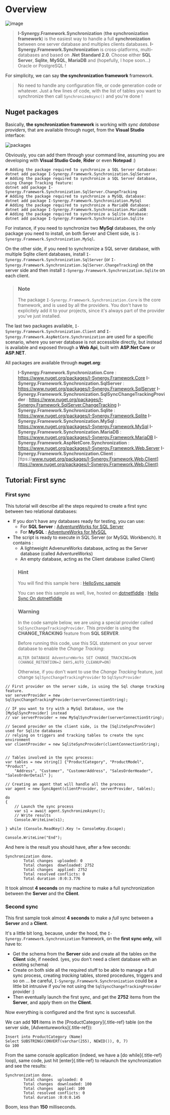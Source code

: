 Overview
========

![image](assets/Smallicon.png)

> **I-Synergy.Framework.Synchronization** (**the synchronization framework**) is the easiest way to handle a full
  **synchronization** between one server database and multiples clients
  databases.
> **I-Synergy.Framework.Synchronization** is cross-platforms, multi-databases and based on
  **.Net Standard 2.0**.
> Choose either **SQL Server**, **Sqlite**, **MySQL**, **MariaDB** and
  (hopefully, I hope soon\...) Oracle or PostgreSQL !

For simplicity, we can say **the synchronization framework** framework.

> No need to handle any configuration file, or code generation code or
  whatever.
> Just a few lines of code, with the list of tables you want to
  synchronize then call `SynchronizeAsync()` and you\'re done !

Nuget packages
--------------

Basically, **the synchronization framework** is working with *sync database providers*, that are
available through nuget, from the **Visual Studio** interface:

![packages](assets/Packages.png)

Obviously, you can add them through your command line, assuming you are
developing with **Visual Studio Code**, **Rider** or even **Notepad** :)

``` {.sourceCode .bash}
# Adding the package required to synchronize a SQL Server database:
dotnet add package I-Synergy.Framework.Synchronization.SqlServer
# Adding the package required to synchronize a SQL Server database, using Change Tracking feature:
dotnet add package I-Synergy.Framework.Synchronization.SqlServer.ChangeTracking
# Adding the package required to synchronize a MySQL database:
dotnet add package I-Synergy.Framework.Synchronization.MySql
# Adding the package required to synchronize a MariaDB database:
dotnet add package I-Synergy.Framework.Synchronization.MariaDB
# Adding the package required to synchronize a Sqlite database:
dotnet add package I-Synergy.Framework.Synchronization.Sqlite
```

For instance, if you need to synchronize two **MySql** databases, the
only package you need to install, on both Server and Client side, is
`I-Synergy.Framework.Synchronization.MySql`.

On the other side, if you need to synchronize a SQL server database,
with multiple Sqlite client databases, install `I-Synergy.Framework.Synchronization.SqlServer`
(or `I-Synergy.Framework.Synchronization.SqlServer.ChangeTracking`) on the server side and then
install `I-Synergy.Framework.Synchronization.Sqlite` on each client.

> ### Note
> The package `I-Synergy.Framework.Synchronization.Core` is the core framework, and is used by all
the providers. You don\'t have to explicitely add it to your projects,
since it\'s always part of the provider you\'ve just installed.

The last two packages available, `I-Synergy.Framework.Synchronization.Client` and
`I-Synergy.Framework.AspNetCore.Synchronization` are used for a specific scenario, where you
server database is not accessible directly, but instead is available and
exposed through a **Web Api**, built with **ASP.Net Core** or
**ASP.NET**.

All packages are available through **nuget.org**:

> **I-Synergy.Framework.Synchronization.Core** :
  <https://www.nuget.org/packages/I-Synergy.Framework.Core>
> **I-Synergy.Framework.Synchronization.SqlServer** :
  <https://www.nuget.org/packages/I-Synergy.Framework.SqlServer>
> **I-Synergy.Framework.Synchronization.SqlSyncChangeTrackingProvider** :
  <https://www.nuget.org/packages/I-Synergy.Framework.SqlServer.ChangeTracking>
> **I-Synergy.Framework.Synchronization.Sqlite** :
  <https://www.nuget.org/packages/I-Synergy.Framework.Sqlite>
> **I-Synergy.Framework.Synchronization.MySql** :
  <https://www.nuget.org/packages/I-Synergy.Framework.MySql>
> **I-Synergy.Framework.Synchronization.MariaDB** :
  <https://www.nuget.org/packages/I-Synergy.Framework.MariaDB>
> **I-Synergy.Framework.AspNetCore.Synchronization** :
  <https://www.nuget.org/packages/I-Synergy.Framework.Web.Server>
> **I-Synergy.Framework.Synchronization.Client** :
  [ttps://www.nuget.org/packages/I-Synergy.Framework.Web.Client](ttps://www.nuget.org/packages/I-Synergy.Framework.Web.Client)

Tutorial: First sync
--------------------

### First sync

This tutorial will describe all the steps required to create a first
sync between two relational databases:

-   If you don\'t have any databases ready for testing, you can use:
    -   For **SQL Server** : [AdventureWorks for SQL
        Server](https://github.com/I-Synergy/I-Synergy.Framework/blob/master/CreateAdventureWorks.sql)
    -   For **MySQL** : [AdventureWorks for
        MySQL](https://github.com/I-Synergy/I-Synergy.Framework/blob/master/CreateMySqlAdventureWorks.sql)
-   The script is ready to execute in SQL Server (or MySQL Workbench).
    It contains :
    -   A lightweight AdvenureWorks database, acting as the Server
        database (called AdventureWorks)
    -   An empty database, acting as the Client database (called Client)

> ### Hint
> You will find this sample here : [HelloSync
sample](https://github.com/I-Synergy/I-Synergy.Framework/blob/master/samples/Sample.Synchronization)
> 
> You can see this sample as well, live, hosted on
[dotnetfiddle](https://dotnetfiddle.net) : [Hello Sync On
dotnetfiddle](https://dotnetfiddle.net/CZgNDm)


> ### Warning
> In the code sample below, we are using a special provider called
`SqlSyncChangeTrackingProvider`. This provider is using the
**CHANGE\_TRACKING** feature from **SQL SERVER**.
> 
> Before running this code, use this SQL statement on your server database
> to enable the *Change Tracking*:
> 
> ``` {.sourceCode .sql}
> ALTER DATABASE AdventureWorks SET CHANGE_TRACKING=ON 
> (CHANGE_RETENTION=2 DAYS,AUTO_CLEANUP=ON)
> ```
>
> Otherwise, if you don\'t want to use the *Change Tracking* feature, just
change `SqlSyncChangeTrackingProvider` to `SqlSyncProvider`

``` {.sourceCode .csharp}
// First provider on the server side, is using the Sql change tracking feature.
var serverProvider = new SqlSyncChangeTrackingProvider(serverConnectionString);

// IF you want to try with a MySql Database, use the [MySqlSyncProvider] instead
// var serverProvider = new MySqlSyncProvider(serverConnectionString);

// Second provider on the client side, is the [SqliteSyncProvider] used for Sqlite databases 
// relying on triggers and tracking tables to create the sync environment
var clientProvider = new SqliteSyncProvider(clientConnectionString);


// Tables involved in the sync process:
var tables = new string[] {"ProductCategory", "ProductModel", "Product",
    "Address", "Customer", "CustomerAddress", "SalesOrderHeader", "SalesOrderDetail" };

// Creating an agent that will handle all the process
var agent = new SyncAgent(clientProvider, serverProvider, tables);

do
{
    // Launch the sync process
    var s1 = await agent.SynchronizeAsync();
    // Write results
    Console.WriteLine(s1);

} while (Console.ReadKey().Key != ConsoleKey.Escape);

Console.WriteLine("End");
```

And here is the result you should have, after a few seconds:

``` {.sourceCode .bash}
Synchronization done.
        Total changes  uploaded: 0
        Total changes  downloaded: 2752
        Total changes  applied: 2752
        Total resolved conflicts: 0
        Total duration :0:0:3.776
```

It took almost **4 seconds** on my machine to make a full
synchronization between the **Server** and the **Client**.

### Second sync

This first sample took almost **4 seconds** to make a *full* sync
between a **Server** and a **Client**.

It\'s a little bit long, because, under the hood, the `I-Synergy.Framework.Synchronization`
framework, on the **first sync only**, will have to:

-   Get the schema from the **Server** side and create all the tables on
    the **Client** side, if needed. (yes, you don\'t need a client
    database with an existing schema)
-   Create on both side all the required stuff to be able to manage a
    full sync process, creating *tracking* tables, stored procedures,
    triggers and so on \... be careful, `I-Synergy.Framework.Synchronization` could be a little
    bit intrusive if you\'re not using the
    `SqlSyncChangeTrackingProvider` provider :)
-   Then eventually launch the first sync, and get the **2752** items
    from the **Server**, and apply them on the **Client**.

Now everything is configured and the first sync is successfull.

We can add **101** items in the [ProductCategory]{.title-ref} table (on
the server side, [Adventureworks]{.title-ref}):

``` {.sourceCode .sql}
Insert into ProductCategory (Name)
Select SUBSTRING(CONVERT(varchar(255), NEWID()), 0, 7)
Go 100
```

From the same console application (indeed, we have a [do
while]{.title-ref} loop), same code, just hit [enter]{.title-ref} to
relaunch the synchronization and see the results:

``` {.sourceCode .bash}
Synchronization done.
        Total changes  uploaded: 0
        Total changes  downloaded: 100
        Total changes  applied: 100
        Total resolved conflicts: 0
        Total duration :0:0:0.145
```

Boom, less than **150** milliseconds.
